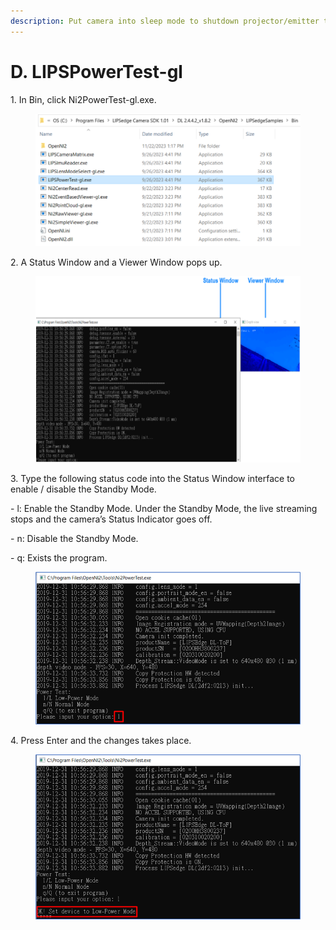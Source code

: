 ```yaml
---
description: Put camera into sleep mode to shutdown projector/emitter temporarily.
---
```


# D. LIPSPowerTest-gl

1\.     In Bin, click Ni2PowerTest-gl.exe.
<figure><img src="../../.gitbook/assets/global_camera/sample_codes/image (36).png" alt=""><figcaption></figcaption></figure>

2\.     A Status Window and a Viewer Window pops up.
<figure><img src="../../.gitbook/assets/global_camera/sample_codes/image (2).png" alt=""><figcaption></figcaption></figure>

3\.     Type the following status code into the Status Window interface to\
enable / disable the Standby Mode.

\-          l: Enable the Standby Mode. Under the Standby Mode, the live streaming stops and the camera’s Status Indicator goes off.

\-          n: Disable the Standby Mode.

\-          q: Exists the program.
<figure><img src="../../.gitbook/assets/global_camera/sample_codes/image (3).png" alt=""><figcaption></figcaption></figure>

4\.     Press Enter and the changes takes place.
<figure><img src="../../.gitbook/assets/global_camera/sample_codes/image (4).png" alt=""><figcaption></figcaption></figure>
